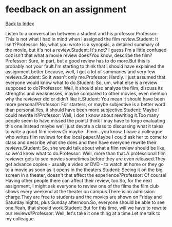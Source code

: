 # feedback on an assignment
[Back to Index](https://github.com/windows10010/tpoExtractor/blob/master/README.md)

Listen to a conversation between a student and his professor.Professor: This is not what I had in mind when I assigned the film review.Student: It isn't?Professor: No, what you wrote is a synopsis, a detailed summary of the movie, but it's not a review.Student: It's not? I guess I'm a little confused coz isn't that what a movie review does?You know, describe the film?Professor: Sure, in part, but a good review has to do more.But this is probably not your fault.I'm starting to think that I should have explained the assignment better because, well, I got a lot of summaries and very few reviews.Student: So it wasn't only me.Professor: Hardly. I just assumed that everyone would know what to do.Student: So, um, what else is a review supposed to do?Professor: Well, it should also analyze the film, discuss its strengths and weaknesses, maybe compared to other movies, even mention why the reviewer did or didn't like it.Student: You mean it should have been more personal?Professor: For starters, or maybe subjective is a better word than personal.Yes, it should have been more subjective.Student: Maybe I could rewrite it?Professor: Well, I don't know about rewriting it.Too many people seem to have missed the point.I think I may have to forgo evaluating this one.Instead maybe we'll just devote a class to discussing what it takes to write a good film review.Or maybe...hmm...you know, I have a colleague who writes film reviews for the local paper.Maybe I could ask her to come to class and describe what she does and then have everyone rewrite their reviews.Student: So, she would talk about what a film review should be like, so we'd know what to do.Professor: Well, more than that.A professional film reviewer gets to see movies sometimes before they are even released.They get advance copies - usually a video or DVD - to watch at home or they go to a movie as soon as it opens in the theaters.Student: Seeing it on the big screen in a theater, doesn't that affect the experience?Professor: Of course! Having other people there can affect their review, too.So, for the next assignment, I might ask everyone to review one of the films the film club shows every weekend at the theater on campus.There is no admission charge.They are free to students and the movies are shown on Friday and Saturday nights, plus Sunday afternoon.So, everyone should be able to see one.Yeah, that should work.Student: But for this time, will we have to rewrite our reviews?Professor: Well, let's take it one thing at a time.Let me talk to my colleague.